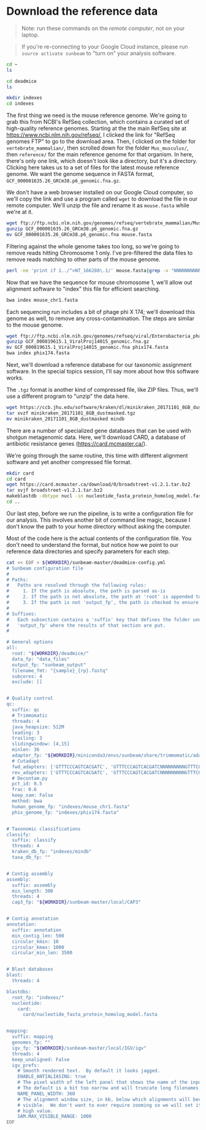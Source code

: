 # Download the reference data

> Note: run these commands on the *remote computer*, not on your
> laptop.

> If you're re-connecting to your Google Cloud instance, please run
> `source activate sunbeam` to "turn on" your analysis software.

```bash
cd ~
ls
```

```bash
cd deadmice
ls
```

```bash
mkdir indexes
cd indexes
```

The first thing we need is the mouse reference genome.  We\'re going
to grab this from NCBI\'s RefSeq collection, which contains a curated
set of high-quality reference genomes.  Starting at the the main
RefSeq site at https://www.ncbi.nlm.nih.gov/refseq/, I clicked the
link for "RefSeq genomes FTP" to go to the download area.  Then, I
clicked on the folder for `vertebrate_mammalian/`, then scrolled down
for the folder `Mus_musculus/`, then `reference/` for the main
reference genome for that organism.  In here, there\'s only one link,
which doesn\'t look like a directory, but it\'s a directory.  Clicking
here takes us to a set of files for the latest mouse reference genome.
We want the genome sequence in FASTA format,
`GCF_000001635.26_GRCm38.p6_genomic.fna.gz`.

We don\'t have a web browser installed on our Google Cloud computer,
so we\'ll copy the link and use a program called `wget` to download
the file in our remote computer.  We\'ll unzip the file and rename it
as `mouse.fasta` while we\'re at it.

```bash
wget ftp://ftp.ncbi.nlm.nih.gov/genomes/refseq/vertebrate_mammalian/Mus_musculus/reference/GCF_000001635.26_GRCm38.p6/GCF_000001635.26_GRCm38.p6_genomic.fna.gz
gunzip GCF_000001635.26_GRCm38.p6_genomic.fna.gz
mv GCF_000001635.26_GRCm38.p6_genomic.fna mouse.fasta
```

Filtering against the whole genome takes too long, so we\'re going to
remove reads hitting Chromosome 1 only.  I\'ve pre-filtered the data
files to remove reads matching to other parts of the mouse genome.

```bash
perl -ne 'print if 1../^>NT_166280\.1/' mouse.fasta|grep -v "NNNNNNNNNNNNNNNNNNNNNNNNNNNNNNNNNNNNNNNNNNNNNNNNNNNNNNNNNNNNNNNNNNNNNNNNNNNNNNNN"|head -n -1 > mouse_chr1.fasta
```

Now that we have the sequence for mouse chromosome 1, we\'ll allow out
alignment software to "index" this file for efficient searching.

```bash
bwa index mouse_chr1.fasta
```

Each sequencing run includes a bit of phage phi X 174; we\'ll download
this genome as well, to remove any cross-contamination.  The steps are
similar to the mouse genome.

```bash
wget ftp://ftp.ncbi.nlm.nih.gov/genomes/refseq/viral/Enterobacteria_phage_phiX174_sensu_lato/latest_assembly_versions/GCF_000819615.1_ViralProj14015/GCF_000819615.1_ViralProj14015_genomic.fna.gz
gunzip GCF_000819615.1_ViralProj14015_genomic.fna.gz
mv GCF_000819615.1_ViralProj14015_genomic.fna phix174.fasta
bwa index phix174.fasta
```

Next, we\'ll download a reference database for our taxonomic
assignment software.  In the special topics session, I\'ll say more
about how this software works.

The `.tgz` format is another kind of compressed file, like ZIP files.
Thus, we\'ll use a different program to "unzip" the data here.

```bash
wget https://ccb.jhu.edu/software/kraken/dl/minikraken_20171101_8GB_dustmasked.tgz
tar xvzf minikraken_20171101_8GB_dustmasked.tgz
mv minikraken_20171101_8GB_dustmasked mindb
```

There are a number of specialized gene databases that can be used with
shotgun metagenomic data.  Here, we\'ll download CARD, a database of
antibiotic resistance genes (https://card.mcmaster.ca/).

We\'re going through the same routine, this time with different
alignment software and yet another compressed file format.

```bash
mkdir card
cd card
wget https://card.mcmaster.ca/download/0/broadstreet-v1.2.1.tar.bz2
tar xvjf broadstreet-v1.2.1.tar.bz2
makeblastdb -dbtype nucl -in nucleotide_fasta_protein_homolog_model.fasta
cd ..
```

Our last step, before we run the pipeline, is to write a configuration
file for our analysis.  This involves another bit of command line
magic, because I don\'t know the path to your home directory without
asking the computer.

Most of the code here is the actual contents of the configuration
file. You don\'t need to understand the format, but notice how we
point to our reference data directories and specify parameters for
each step.

```bash
cat << EOF > ${WORKDIR}/sunbeam-master/deadmice-config.yml
# Sunbeam configuration file
#
# Paths:
#   Paths are resolved through the following rules:
#     1. If the path is absolute, the path is parsed as-is
#     2. If the path is not absolute, the path at 'root' is appended to it
#     3. If the path is not 'output_fp', the path is checked to ensure it exists
#
# Suffixes:
#   Each subsection contains a 'suffix' key that defines the folder under
#   'output_fp' where the results of that section are put.
#

# General options
all:
  root: "${WORKDIR}/deadmice/"
  data_fp: "data_files"
  output_fp: "sunbeam_output"
  filename_fmt: "{sample}_{rp}.fastq"
  subcores: 4
  exclude: []


# Quality control
qc:
  suffix: qc
  # Trimmomatic
  threads: 4
  java_heapsize: 512M
  leading: 3
  trailing: 3
  slidingwindow: [4,15]
  minlen: 36
  adapter_fp: "${WORKDIR}/miniconda3/envs/sunbeam/share/trimmomatic/adapters/NexteraPE-PE.fa"
  # Cutadapt
  fwd_adapters: ['GTTTCCCAGTCACGATC', 'GTTTCCCAGTCACGATCNNNNNNNNNGTTTCCCAGTCACGATC']
  rev_adapters: ['GTTTCCCAGTCACGATC', 'GTTTCCCAGTCACGATCNNNNNNNNNGTTTCCCAGTCACGATC']
  # Decontam.py
  pct_id: 0.5
  frac: 0.6
  keep_sam: False
  method: bwa
  human_genome_fp: "indexes/mouse_chr1.fasta"
  phix_genome_fp: "indexes/phix174.fasta"


# Taxonomic classifications
classify:
  suffix: classify
  threads: 4
  kraken_db_fp: "indexes/mindb"
  taxa_db_fp: ""


# Contig assembly
assembly:
  suffix: assembly
  min_length: 300
  threads: 4
  cap3_fp: "${WORKDIR}/sunbeam-master/local/CAP3"


# Contig annotation
annotation:
  suffix: annotation
  min_contig_len: 500
  circular_kmin: 10
  circular_kmax: 1000
  circular_min_len: 3500


# Blast databases
blast:
  threads: 4

blastdbs:
  root_fp: "indexes/"
  nucleotide:
    card:
      card/nucleotide_fasta_protein_homolog_model.fasta


mapping:
  suffix: mapping
  genomes_fp: ""
  igv_fp: "${WORKDIR}/sunbeam-master/local/IGV/igv"
  threads: 4
  keep_unaligned: False
  igv_prefs:
    # Smooth rendered text.  By default it looks jagged.
    ENABLE_ANTIALIASING: true
    # The pixel width of the left panel that shows the name of the input files.
    # The default is a bit too narrow and will truncate long filenames.
    NAME_PANEL_WIDTH: 360
    # The alignment window size, in kb, below which alignments will become
    # visible.  We don't want to ever require zooming so we will set it to a
    # high value.
    SAM.MAX_VISIBLE_RANGE: 1000
EOF
```

